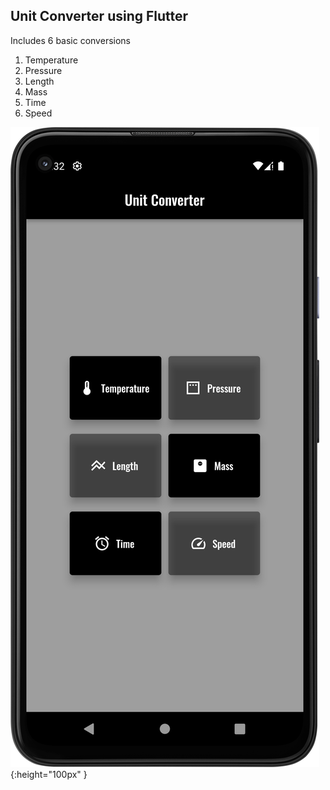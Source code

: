 ## Unit Converter using Flutter
Includes 6 basic conversions 
1. Temperature
2. Pressure
3. Length
4. Mass
5. Time
6. Speed

![Interface](interface.png){:height="100px" }



